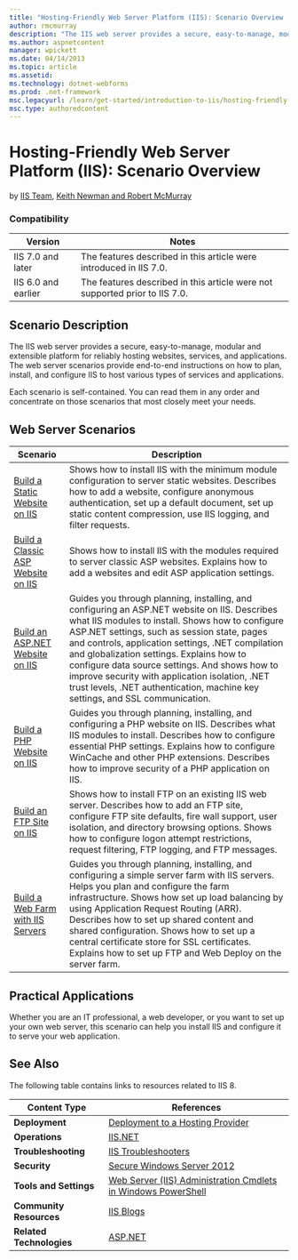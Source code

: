 ```yaml
---
title: "Hosting-Friendly Web Server Platform (IIS): Scenario Overview | Microsoft Docs"
author: rmcmurray
description: "The IIS web server provides a secure, easy-to-manage, modular and extensible platform for reliably hosting websites, services, and applications. The web serv..."
ms.author: aspnetcontent
manager: wpickett
ms.date: 04/14/2013
ms.topic: article
ms.assetid: 
ms.technology: dotnet-webforms
ms.prod: .net-framework
msc.legacyurl: /learn/get-started/introduction-to-iis/hosting-friendly-web-server-platform-iis-scenario-overview
msc.type: authoredcontent
---
```

Hosting-Friendly Web Server Platform (IIS): Scenario Overview
====================
by [IIS Team](https://twitter.com/inetsrv), [Keith Newman and Robert McMurray](https://github.com/rmcmurray)

### Compatibility


| Version | Notes |
| --- | --- |
| IIS 7.0 and later | The features described in this article were introduced in IIS 7.0. |
| IIS 6.0 and earlier | The features described in this article were not supported prior to IIS 7.0. |


## Scenario Description

The IIS web server provides a secure, easy-to-manage, modular and extensible platform for reliably hosting websites, services, and applications. The web server scenarios provide end-to-end instructions on how to plan, install, and configure IIS to host various types of services and applications.

Each scenario is self-contained. You can read them in any order and concentrate on those scenarios that most closely meet your needs.

## Web Server Scenarios

| Scenario | Description |
| --- | --- |
| [Build a Static Website on IIS](../../manage/creating-websites/scenario-build-a-static-website-on-iis.md) | Shows how to install IIS with the minimum module configuration to server static websites. Describes how to add a website, configure anonymous authentication, set up a default document, set up static content compression, use IIS logging, and filter requests. |
| [Build a Classic ASP Website on IIS](../../application-frameworks/running-classic-asp-applications-on-iis-7-and-iis-8/scenario-build-a-classic-asp-website-on-iis.md) | Shows how to install IIS with the modules required to server classic ASP websites. Explains how to add a websites and edit ASP application settings. |
| [Build an ASP.NET Website on IIS](../../application-frameworks/scenario-build-an-aspnet-website-on-iis/overview-build-an-asp-net-website-on-iis.md) | Guides you through planning, installing, and configuring an ASP.NET website on IIS. Describes what IIS modules to install. Shows how to configure ASP.NET settings, such as session state, pages and controls, application settings, .NET compilation and globalization settings. Explains how to configure data source settings. And shows how to improve security with application isolation, .NET trust levels, .NET authentication, machine key settings, and SSL communication. |
| [Build a PHP Website on IIS](../../application-frameworks/scenario-build-a-php-website-on-iis/overview-build-a-php-website-on-iis.md) | Guides you through planning, installing, and configuring a PHP website on IIS. Describes what IIS modules to install. Describes how to configure essential PHP settings. Explains how to configure WinCache and other PHP extensions. Describes how to improve security of a PHP application on IIS. |
| [Build an FTP Site on IIS](../../publish/using-the-ftp-service/scenario-build-an-ftp-site-on-iis.md) | Shows how to install FTP on an existing IIS web server. Describes how to add an FTP site, configure FTP site defaults, fire wall support, user isolation, and directory browsing options. Shows how to configure logon attempt restrictions, request filtering, FTP logging, and FTP messages. |
| [Build a Web Farm with IIS Servers](../../web-hosting/scenario-build-a-web-farm-with-iis-servers/overview-build-a-web-farm-with-iis-servers.md) | Guides you through planning, installing, and configuring a simple server farm with IIS servers. Helps you plan and configure the farm infrastructure. Shows how set up load balancing by using Application Request Routing (ARR). Describes how to set up shared content and shared configuration. Shows how to set up a central certificate store for SSL certificates. Explains how to set up FTP and Web Deploy on the server farm. |

## Practical Applications

Whether you are an IT professional, a web developer, or you want to set up your own web server, this scenario can help you install IIS and configure it to serve your web application.

## See Also

The following table contains links to resources related to IIS 8.

| Content Type | References |
| --- | --- |
| **Deployment** | [Deployment to a Hosting Provider](https://www.asp.net/web-forms/tutorials/deployment-to-a-hosting-provider/deployment-to-a-hosting-provider-introduction-1-of-12) | [Web Deploy 2.0](https://www.iis.net/downloads/microsoft/web-deploy) |
| **Operations** | [IIS.NET](https://www.iis.net/) | [IIS Learning Center](https://www.iis.net/learn) | [IIS Media Services](https://www.iis.net/media) | [What's New in IIS 8.0 for Windows 8?](https://www.iis.net/learn/get-started/whats-new-in-iis-8) |
| **Troubleshooting** | [IIS Troubleshooters](https://www.iis.net/learn/troubleshoot) |
| **Security** | [Secure Windows Server 2012](https://technet.microsoft.com/en-us/library/hh831360.aspx) | [Security and Protection Overview](https://technet.microsoft.com/en-us/library/hh831778.aspx) |
| **Tools and Settings** | [Web Server (IIS) Administration Cmdlets in Windows PowerShell](https://technet.microsoft.com/en-us/library/hh867899.aspx) |
| **Community Resources** | [IIS Blogs](https://blogs.iis.net/) | [IIS Forums](https://forums.iis.net/) | [Robert McMurray's Blog](https://blogs.msdn.com/b/robert_mcmurray/) | [Scott Forsyth's Blog](https://blogs.iis.net/owscott/default.aspx) | [Steve Schofield's Blog](https://blogs.iis.net/steveschofield/default.aspx) |
| **Related Technologies** | [ASP.NET](https://www.asp.net/) | [ASP.NET Web Projects](https://msdn.microsoft.com/library/ywdtth2f.aspx) |